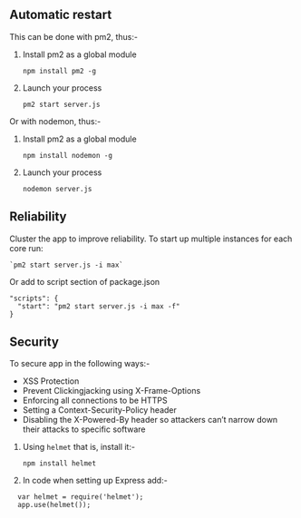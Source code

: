 ## Automatic restart
This can be done with pm2, thus:-

1. Install pm2 as a global module

    `npm install pm2 -g`

2. Launch your process

    `pm2 start server.js`

Or with nodemon, thus:-
1. Install pm2 as a global module

    `npm install nodemon -g`

2. Launch your process

    `nodemon server.js`

## Reliability
Cluster the app to improve reliability. To start up multiple instances for each core run:

    `pm2 start server.js -i max`

Or add to script section of package.json
```
"scripts": {
  "start": "pm2 start server.js -i max -f"
}
```

## Security 
To secure app in the following ways:-
- XSS Protection
- Prevent Clickingjacking using X-Frame-Options
- Enforcing all connections to be HTTPS
- Setting a Context-Security-Policy header
- Disabling the X-Powered-By header so attackers can’t narrow down their attacks to specific software

1. Using `helmet` that is, install it:-

    `npm install helmet`

2. In code when setting up Express add:-
```
  var helmet = require('helmet');
  app.use(helmet());

```
